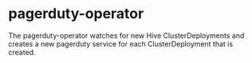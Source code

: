 # pagerduty-operator

The pagerduty-operator watches for new Hive ClusterDeployments and creates a new pagerduty service for each ClusterDeployment that is created.